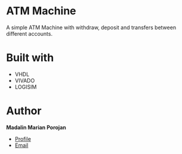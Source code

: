 # ATM Machine

<p>A simple ATM Machine with withdraw, deposit and transfers between different accounts.</p>



# Built with
- VHDL
- VIVADO
- LOGISIM

# Author
**Madalin Marian Porojan**

- [Profile](https://github.com/madalinporojan2010 "Madalin Marian Porojan")
- [Email](mailto:madalin.porojan@yahoo.com?subject=Hi% "Hi!")
